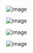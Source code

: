 ![image](https://github.com/Superfrogman98/FrogReplacement/assets/8147477/d8ef1b77-089e-4e1e-b5ca-a2ed1f3bbf1e)

![image](https://github.com/Superfrogman98/FrogReplacement/assets/8147477/170617f0-8f8b-42b4-bd8f-11180cfc4d43)

![image](https://github.com/Superfrogman98/FrogReplacement/assets/8147477/9b97b19b-a421-4c86-852f-b42e577e3f93)

![image](https://github.com/Superfrogman98/FrogReplacement/assets/8147477/c880b8b2-49ed-4b87-bb23-e76a33df1a5c)
